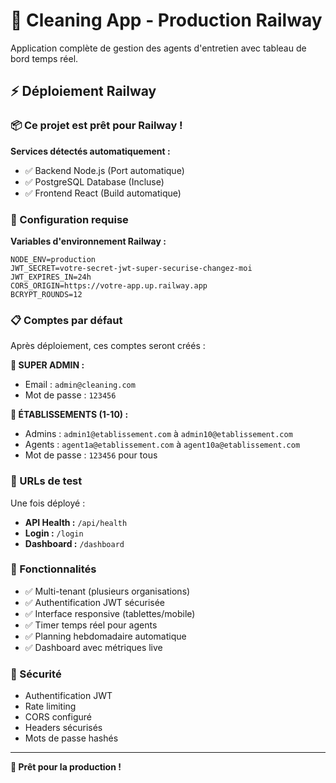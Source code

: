 # 🚀 Cleaning App - Production Railway

Application complète de gestion des agents d'entretien avec tableau de bord temps réel.

## ⚡ Déploiement Railway

### 📦 Ce projet est prêt pour Railway !

**Services détectés automatiquement :**
- ✅ Backend Node.js (Port automatique)
- ✅ PostgreSQL Database (Incluse)
- ✅ Frontend React (Build automatique)

### 🔧 Configuration requise

**Variables d'environnement Railway :**
```
NODE_ENV=production
JWT_SECRET=votre-secret-jwt-super-securise-changez-moi
JWT_EXPIRES_IN=24h
CORS_ORIGIN=https://votre-app.up.railway.app
BCRYPT_ROUNDS=12
```

### 📋 Comptes par défaut

Après déploiement, ces comptes seront créés :

**🔱 SUPER ADMIN :**
- Email : `admin@cleaning.com`
- Mot de passe : `123456`

**🏢 ÉTABLISSEMENTS (1-10) :**
- Admins : `admin1@etablissement.com` à `admin10@etablissement.com`
- Agents : `agent1a@etablissement.com` à `agent10a@etablissement.com`
- Mot de passe : `123456` pour tous

### 🎯 URLs de test

Une fois déployé :
- **API Health :** `/api/health`
- **Login :** `/login`
- **Dashboard :** `/dashboard`

### 📱 Fonctionnalités

- ✅ Multi-tenant (plusieurs organisations)
- ✅ Authentification JWT sécurisée
- ✅ Interface responsive (tablettes/mobile)
- ✅ Timer temps réel pour agents
- ✅ Planning hebdomadaire automatique
- ✅ Dashboard avec métriques live

### 🔐 Sécurité

- Authentification JWT
- Rate limiting
- CORS configuré
- Headers sécurisés
- Mots de passe hashés

---

**🚀 Prêt pour la production !**